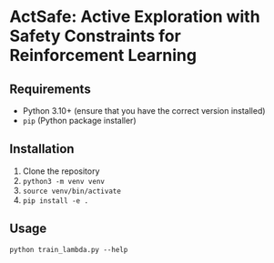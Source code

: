 # ActSafe: Active Exploration with Safety Constraints for Reinforcement Learning


## Requirements

- Python 3.10+ (ensure that you have the correct version installed)
- `pip` (Python package installer)

## Installation

1. Clone the repository
2. `python3 -m venv venv`
3. `source venv/bin/activate`
4. `pip install -e .`


## Usage

`python train_lambda.py --help`
